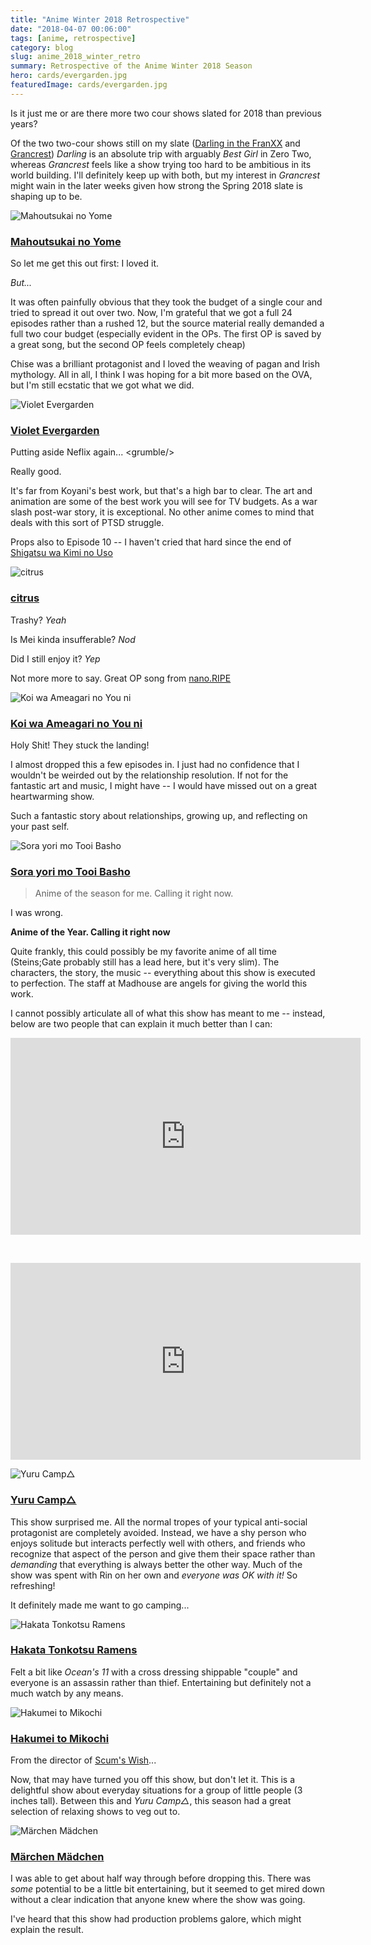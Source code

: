 ```yaml
---
title: "Anime Winter 2018 Retrospective"
date: "2018-04-07 00:06:00"
tags: [anime, retrospective]
category: blog
slug: anime_2018_winter_retro
summary: Retrospective of the Anime Winter 2018 Season
hero: cards/evergarden.jpg
featuredImage: cards/evergarden.jpg
---
```




Is it just me or are there more two cour shows slated for 2018 than previous years?

Of the two two-cour shows still on my slate ([Darling in the FranXX](https://anilist.co/anime/99423/DarlingintheFranxx) and [Grancrest](https://anilist.co/anime/97768/GrancrestSenki)) *Darling* is an absolute trip with arguably *Best Girl* in Zero Two, whereas *Grancrest* feels like a show trying too hard to be ambitious in its world building. I'll definitely keep up with both, but my interest in *Grancrest* might wain in the later weeks given how strong the Spring 2018 slate is shaping up to be.


![Mahoutsukai no Yome](cards/mahoutsukai.jpg "ew1920")

### [Mahoutsukai no Yome](https://anilist.co/anime/98436)

So let me get this out first: I loved it.

*But...*

It was often painfully obvious that they took the budget of a single cour and tried to spread it out over two. Now, I'm grateful that we got a full 24 episodes rather than a rushed 12, but the source material really demanded a full two cour budget (especially evident in the OPs. The first OP is saved by a great song, but the second OP feels completely cheap)

Chise was a brilliant protagonist and I loved the weaving of pagan and Irish mythology. All in all, I think I was hoping for a bit more based on the OVA, but I'm still ecstatic that we got what we did.


![Violet Evergarden](cards/evergarden.jpg "ew1920")

### [Violet Evergarden](https://anilist.co/anime/21827)

Putting aside Neflix again... &lt;grumble/&gt;

Really good.

It's far from Koyani's best work, but that's a high bar to clear. The art and animation are some of the best work you will see for TV budgets. As a war slash post-war story, it is exceptional. No other anime comes to mind that deals with this sort of PTSD struggle.

Props also to Episode 10 -- I haven't cried that hard since the end of [Shigatsu wa Kimi no Uso](https://anilist.co/anime/20665/ShigatsuwaKiminoUso)


![citrus](cards/citrus.jpg "ew1920")

### [citrus](https://anilist.co/anime/97832)

Trashy? *Yeah*

Is Mei kinda insufferable? *Nod*

Did I still enjoy it? *Yep*

Not more more to say. Great OP song from [nano.RIPE](https://www.nanoripe.com/)


![Koi wa Ameagari no You ni](cards/koi.jpg "ew1920")

### [Koi wa Ameagari no You ni](https://anilist.co/anime/98385)

Holy Shit! They stuck the landing!

I almost dropped this a few episodes in. I just had no confidence that I wouldn't be weirded out by the relationship resolution. If not for the fantastic art and music, I might have -- I would have missed out on a great heartwarming show.

Such a fantastic story about relationships, growing up, and reflecting on your past self.



![Sora yori mo Tooi Basho](cards/sora.jpg "ew1920")

### [Sora yori mo Tooi Basho](https://anilist.co/anime/99426)

> Anime of the season for me. Calling it right now.

I was wrong.

**Anime of the Year. Calling it right now**

Quite frankly, this could possibly be my favorite anime of all time (Steins;Gate probably still has a lead here, but it's very slim). The characters, the story, the music -- everything about this show is executed to perfection. The staff at Madhouse are angels for giving the world this work.

I cannot possibly articulate all of what this show has meant to me -- instead, below are two people that can explain it much better than I can:

<div class="iframe_wrapper">
<iframe width="560" height="315" src="https://www.youtube.com/embed/viB6-EDpTcY" frameborder="0" allowfullscreen></iframe>
</div>

&nbsp;

<div class="iframe_wrapper">
<iframe width="560" height="315" src="https://www.youtube.com/embed/wO6CGqKimC0" frameborder="0" allowfullscreen></iframe>
</div>

![Yuru Camp△](cards/yuru.jpg "ew1920")

### [Yuru Camp△](https://anilist.co/anime/98444)

This show surprised me. All the normal tropes of your typical anti-social protagonist are completely avoided. Instead, we have a shy person who enjoys solitude but interacts perfectly well with others, and friends who recognize that aspect of the person and give them their space rather than *demanding* that everything is always better the other way. Much of the show was spent with Rin on her own and *everyone was OK with it!* So refreshing!

It definitely made me want to go camping... 


![Hakata Tonkotsu Ramens](cards/ramens.jpg "ew1920")

### [Hakata Tonkotsu Ramens](https://anilist.co/anime/99483)

Felt a bit like *Ocean's 11* with a cross dressing shippable "couple" and everyone is an assassin rather than thief. Entertaining but definitely not a much watch by any means.



![Hakumei to Mikochi](cards/hakumei.jpg "ew1920")

### [Hakumei to Mikochi](https://anilist.co/anime/99748)

From the director of [Scum's Wish](https://anilist.co/anime/21701/KuzunoHonkai)...

Now, that may have turned you off this show, but don't let it. This is a delightful show about everyday situations for a group of little people (3 inches tall). Between this and *Yuru Camp△*, this season had a great selection of relaxing shows to veg out to.



![Märchen Mädchen](cards/marchen.jpg "ew1920")

### [Märchen Mädchen](https://anilist.co/anime/99720)

I was able to get about half way through before dropping this. There was *some* potential to be a little bit entertaining, but it seemed to get mired down without a clear indication that anyone knew where the show was going.

I've heard that this show had production problems galore, which might explain the result.

